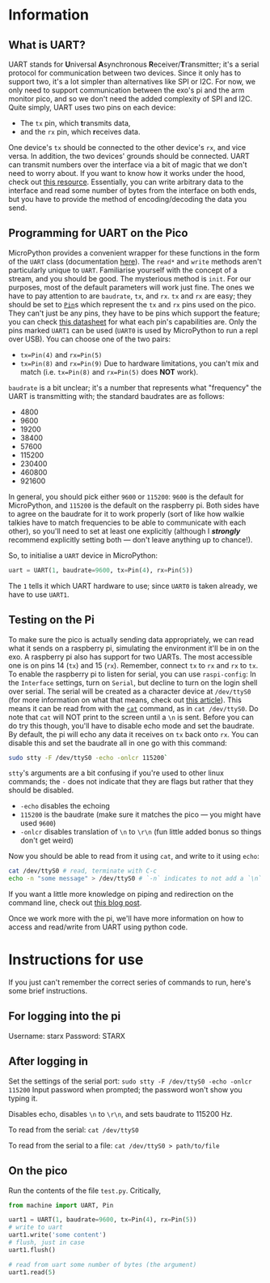 # Information
## What is UART?
UART stands for **U**niversal **A**synchronous **R**eceiver/**T**ransmitter;
it's a serial protocol for communication between two devices.
Since it only has to support two, it's a lot simpler than alternatives like SPI or I2C.
For now, we only need to support communication between the exo's pi and the arm monitor pico,
and so we don't need the added complexity of SPI and I2C.
Quite simply, UART uses two pins on each device:
- The `tx` pin, which **t**ransmits data,
- and the `rx` pin, which **r**eceives data.

One device's `tx` should be connected to the other device's `rx`, and vice versa.
In addition, the two devices' grounds should be connected.
UART can transmit numbers over the interface via a bit of magic that we don't need to worry about.
If you want to know how it works under the hood, check out
[this resource](https://www.analog.com/en/resources/analog-dialogue/articles/uart-a-hardware-communication-protocol.html).
Essentially, you can write arbitrary data to the interface and read some number of bytes from the interface on both ends,
but you have to provide the method of encoding/decoding the data you send.

## Programming for UART on the Pico
MicroPython provides a convenient wrapper for these functions in the form of the `UART` class
(documentation [here](https://docs.micropython.org/en/latest/library/machine.UART.html)).
The `read*` and `write` methods aren't particularly unique to `UART`.
Familiarise yourself with the concept of a stream, and you should be good.
The mysterious method is `init`. For our purposes, most of the default parameters will work just fine.
The ones we have to pay attention to are `baudrate`, `tx`, and `rx`.
`tx` and `rx` are easy; they should be set to [`Pin`](https://docs.micropython.org/en/latest/library/machine.Pin.html)s which
represent the `tx` and `rx` pins used on the pico. They can't just be any pins, they have to be pins which support the feature;
you can check [this datasheet](https://datasheets.raspberrypi.com/pico/Pico-R3-A4-Pinout.pdf) for what each pin's capabilities are.
Only the pins marked `UART1` can be used (`UART0` is used by MicroPython to run a repl over USB).
You can choose one of the two pairs:
- `tx=Pin(4)` and `rx=Pin(5)`
- `tx=Pin(8)` and `rx=Pin(9)`
Due to hardware limitations, you can't mix and match (i.e. `tx=Pin(8)` and `rx=Pin(5)` does **NOT** work).

`baudrate` is a bit unclear; it's a number that represents what "frequency" the UART is transmitting with;
the standard baudrates are as follows:
- 4800
- 9600
- 19200
- 38400
- 57600
- 115200
- 230400
- 460800
- 921600

In general, you should pick either `9600` or `115200`: `9600` is the default for MicroPython, and `115200` is the default on the raspberry pi.
Both sides have to agree on the baudrate for it to work properly
(sort of like how walkie talkies have to match frequencies to be able to communicate with each other),
so you'll need to set at least one explicitly (although I ***strongly*** recommend explicitly setting both — don't leave anything up to chance!).

So, to initialise a `UART` device in MicroPython:
```py
uart = UART(1, baudrate=9600, tx=Pin(4), rx=Pin(5))
```
The `1` tells it which UART hardware to use; since `UART0` is taken already, we have to use `UART1`.

## Testing on the Pi
To make sure the pico is actually sending data appropriately, we can read what it sends on a raspberry pi,
simulating the environment it'll be in on the exo.
A raspberry pi also has support for two UARTs. The most accessible one is on pins 14 (`tx`) and 15 (`rx`).
Remember, connect `tx` to `rx` and `rx` to `tx`.
To enable the raspberry pi to listen for serial, you can use `raspi-config`:
In the `Interface` settings, turn on `Serial`, but decline to turn on the login shell over serial.
The serial will be created as a character device at `/dev/ttyS0`
(for more information on what that means, check out
[this article](https://docs.oracle.com/en/operating-systems/oracle-linux/6/admin/ol_about_devices.html)).
This means it can be read from with the [`cat`](https://www.ibm.com/docs/kk/aix/7.1?topic=c-cat-command) command, as in `cat /dev/ttyS0`.
Do note that `cat` will NOT print to the screen until a `\n` is sent.
Before you can do try this though, you'll have to disable echo mode and set the baudrate.
By default, the pi will echo any data it receives on `tx` back onto `rx`.
You can disable this and set the baudrate all in one go with this command:
```bash
sudo stty -F /dev/ttyS0 -echo -onlcr 115200`
```
`stty`'s arguments are a bit confusing if you're used to other linux commands;
the `-` does not indicate that they are flags but rather that they should be disabled.
- `-echo` disables the echoing
- `115200` is the baudrate (make sure it matches the pico — you might have used `9600`)
- `-onlcr` disables translation of `\n` to `\r\n` (fun little added bonus so things don't get weird)

Now you should be able to read from it using `cat`, and write to it using `echo`:
```bash
cat /dev/ttyS0 # read, terminate with C-c
echo -n "some message" > /dev/ttyS0 # `-n` indicates to not add a `\n` to the message, `>` redirects the output into the device
```
If you want a little more knowledge on piping and redirection on the command line, check out
[this blog post](https://ryanstutorials.net/linuxtutorial/piping.php).

Once we work more with the pi, we'll have more information on how to access and read/write from UART using python code.

# Instructions for use
If you just can't remember the correct series of commands to run, here's some brief instructions.

## For logging into the pi
Username: starx
Password: STARX

## After logging in
Set the settings of the serial port:
`sudo stty -F /dev/ttyS0 -echo -onlcr 115200`
Input password when prompted; the password won't show you typing it.

Disables echo, disables `\n` to `\r\n`, and sets baudrate to 115200 Hz.

To read from the serial:
`cat /dev/ttyS0`

To read from the serial to a file:
`cat /dev/ttyS0 > path/to/file`

## On the pico
Run the contents of the file `test.py`.
Critically,

```py
from machine import UART, Pin

uart1 = UART(1, baudrate=9600, tx=Pin(4), rx=Pin(5))
# write to uart
uart1.write('some content')
# flush, just in case
uart1.flush()

# read from uart some number of bytes (the argument)
uart1.read(5)
```
